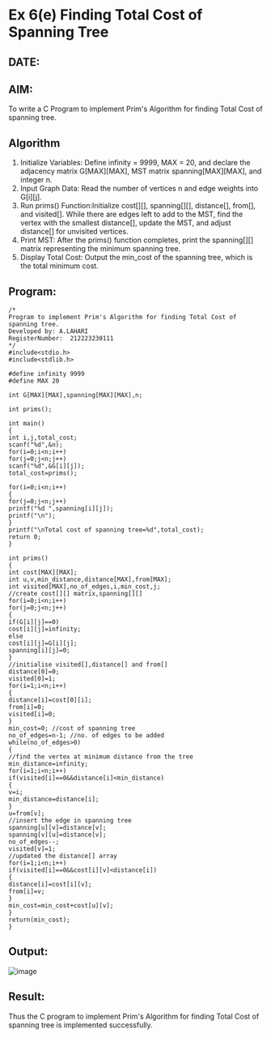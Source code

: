 # Ex 6(e) Finding Total Cost of Spanning Tree
## DATE:
## AIM:
To write a C Program to implement Prim's Algorithm for finding Total Cost of spanning tree.
## Algorithm
1. Initialize Variables: Define infinity = 9999, MAX = 20, and declare the adjacency matrix G[MAX][MAX], MST matrix spanning[MAX][MAX], and integer n.
2. Input Graph Data: Read the number of vertices n and edge weights into G[i][j].
3. Run prims() Function:Initialize cost[][], spanning[][], distance[], from[], and visited[].
While there are edges left to add to the MST, find the vertex with the smallest distance[], update the MST, and adjust distance[] for unvisited vertices.
4. Print MST: After the prims() function completes, print the spanning[][] matrix representing the minimum spanning tree. 
5. Display Total Cost: Output the min_cost of the spanning tree, which is the total minimum cost.

   

## Program:
```
/*
Program to implement Prim's Algorithm for finding Total Cost of spanning tree.
Developed by: A.LAHARI
RegisterNumber:  212223230111
*/
#include<stdio.h>
#include<stdlib.h>
 
#define infinity 9999
#define MAX 20
 
int G[MAX][MAX],spanning[MAX][MAX],n;
 
int prims();
 
int main()
{
int i,j,total_cost;
scanf("%d",&n);
for(i=0;i<n;i++)
for(j=0;j<n;j++)
scanf("%d",&G[i][j]);
total_cost=prims();

for(i=0;i<n;i++)
{
for(j=0;j<n;j++)
printf("%d ",spanning[i][j]);
printf("\n");
}
printf("\nTotal cost of spanning tree=%d",total_cost);
return 0;
}
 
int prims()
{
int cost[MAX][MAX];
int u,v,min_distance,distance[MAX],from[MAX];
int visited[MAX],no_of_edges,i,min_cost,j;
//create cost[][] matrix,spanning[][]
for(i=0;i<n;i++)
for(j=0;j<n;j++)
{
if(G[i][j]==0)
cost[i][j]=infinity;
else
cost[i][j]=G[i][j];
spanning[i][j]=0;
}
//initialise visited[],distance[] and from[]
distance[0]=0;
visited[0]=1;
for(i=1;i<n;i++)
{
distance[i]=cost[0][i];
from[i]=0;
visited[i]=0;
}
min_cost=0; //cost of spanning tree
no_of_edges=n-1; //no. of edges to be added
while(no_of_edges>0)
{
//find the vertex at minimum distance from the tree
min_distance=infinity;
for(i=1;i<n;i++)
if(visited[i]==0&&distance[i]<min_distance)
{
v=i;
min_distance=distance[i];
}
u=from[v];
//insert the edge in spanning tree
spanning[u][v]=distance[v];
spanning[v][u]=distance[v];
no_of_edges--;
visited[v]=1;
//updated the distance[] array
for(i=1;i<n;i++)
if(visited[i]==0&&cost[i][v]<distance[i])
{
distance[i]=cost[i][v];
from[i]=v;
}
min_cost=min_cost+cost[u][v];
}
return(min_cost);
}
```

## Output:

![image](https://github.com/user-attachments/assets/a035c4b8-7200-48a6-a304-0a211c8c6d3a)


## Result:
Thus the C program to implement Prim's Algorithm for finding Total Cost of spanning tree is implemented successfully.
